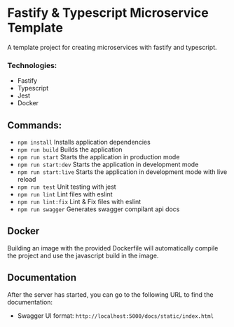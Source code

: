 # Fastify & Typescript Microservice Template
A template project for creating microservices with fastify and typescript.

### Technologies:

- Fastify
- Typescript
- Jest
- Docker

## Commands:
- `npm install`   Installs application dependencies
- `npm run build`   Builds the application
- `npm run start`   Starts the application in production mode
- `npm run start:dev`   Starts the application in development mode
- `npm run start:live`   Starts the application in development mode with live reload
- `npm run test`   Unit testing with jest
- `npm run lint`   Lint files with eslint
- `npm run lint:fix`   Lint & Fix files with eslint
- `npm run swagger`   Generates swagger compilant api docs

## Docker
Building an image with the provided Dockerfile will automatically compile the project and use the javascript build in the image.

## Documentation
After the server has started, you can go to the following URL to find the documentation:
- Swagger UI format: `http://localhost:5000/docs/static/index.html`